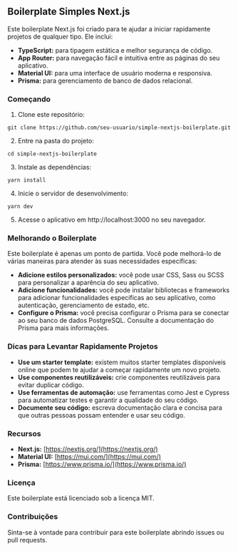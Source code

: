 ## Boilerplate Simples Next.js

Este boilerplate Next.js foi criado para te ajudar a iniciar rapidamente projetos de qualquer tipo. Ele inclui:

- **TypeScript:** para tipagem estática e melhor segurança de código.
- **App Router:** para navegação fácil e intuitiva entre as páginas do seu aplicativo.
- **Material UI:** para uma interface de usuário moderna e responsiva.
- **Prisma:** para gerenciamento de banco de dados relacional.

### Começando

1. Clone este repositório:

```
git clone https://github.com/seu-usuario/simple-nextjs-boilerplate.git
```

2. Entre na pasta do projeto:

```
cd simple-nextjs-boilerplate
```

3. Instale as dependências:

```
yarn install
```

4. Inicie o servidor de desenvolvimento:

```
yarn dev
```

5. Acesse o aplicativo em http://localhost:3000 no seu navegador.

### Melhorando o Boilerplate

Este boilerplate é apenas um ponto de partida. Você pode melhorá-lo de várias maneiras para atender às suas necessidades específicas:

- **Adicione estilos personalizados:** você pode usar CSS, Sass ou SCSS para personalizar a aparência do seu aplicativo.
- **Adicione funcionalidades:** você pode instalar bibliotecas e frameworks para adicionar funcionalidades específicas ao seu aplicativo, como autenticação, gerenciamento de estado, etc.
- **Configure o Prisma:** você precisa configurar o Prisma para se conectar ao seu banco de dados PostgreSQL. Consulte a documentação do Prisma para mais informações.

### Dicas para Levantar Rapidamente Projetos

- **Use um starter template:** existem muitos starter templates disponíveis online que podem te ajudar a começar rapidamente um novo projeto.
- **Use componentes reutilizáveis:** crie componentes reutilizáveis para evitar duplicar código.
- **Use ferramentas de automação:** use ferramentas como Jest e Cypress para automatizar testes e garantir a qualidade do seu código.
- **Documente seu código:** escreva documentação clara e concisa para que outras pessoas possam entender e usar seu código.

### Recursos

- **Next.js:** [https://nextjs.org/](https://nextjs.org/)
- **Material UI:** [https://mui.com/](https://mui.com/)
- **Prisma:** [https://www.prisma.io/](https://www.prisma.io/)

### Licença

Este boilerplate está licenciado sob a licença MIT.

### Contribuições

Sinta-se à vontade para contribuir para este boilerplate abrindo issues ou pull requests.
